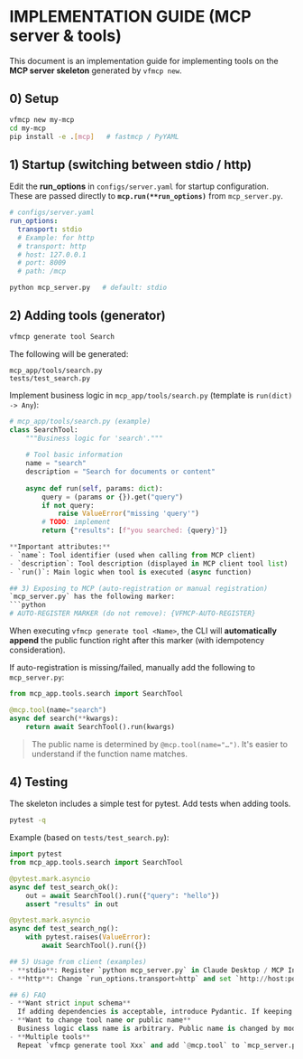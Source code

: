 # IMPLEMENTATION GUIDE (MCP server & tools)

This document is an implementation guide for implementing tools on the **MCP server skeleton** generated by `vfmcp new`.

## 0) Setup
```bash
vfmcp new my-mcp
cd my-mcp
pip install -e .[mcp]   # fastmcp / PyYAML
```

## 1) Startup (switching between stdio / http)
Edit the **run_options** in `configs/server.yaml` for startup configuration.
These are passed directly to **`mcp.run(**run_options)`** from `mcp_server.py`.

```yaml
# configs/server.yaml
run_options:
  transport: stdio
  # Example: for http
  # transport: http
  # host: 127.0.0.1
  # port: 8009
  # path: /mcp
```

```bash
python mcp_server.py   # default: stdio
```

## 2) Adding tools (generator)
```bash
vfmcp generate tool Search
```

The following will be generated:
```
mcp_app/tools/search.py
tests/test_search.py
```

Implement business logic in `mcp_app/tools/search.py` (template is `run(dict) -> Any`):

```python
# mcp_app/tools/search.py (example)
class SearchTool:
    """Business logic for 'search'."""
    
    # Tool basic information
    name = "search"
    description = "Search for documents or content"
    
    async def run(self, params: dict):
        query = (params or {}).get("query")
        if not query:
            raise ValueError("missing 'query'")
        # TODO: implement
        return {"results": [f"you searched: {query}"]}

**Important attributes:**
- `name`: Tool identifier (used when calling from MCP client)
- `description`: Tool description (displayed in MCP client tool list)
- `run()`: Main logic when tool is executed (async function)

## 3) Exposing to MCP (auto-registration or manual registration)
`mcp_server.py` has the following marker:
```python
# AUTO-REGISTER MARKER (do not remove): {VFMCP-AUTO-REGISTER}
```

When executing `vfmcp generate tool <Name>`, the CLI will **automatically append** the public function
right after this marker (with idempotency consideration).

If auto-registration is missing/failed, manually add the following to `mcp_server.py`:

```python
from mcp_app.tools.search import SearchTool

@mcp.tool(name="search")
async def search(**kwargs):
    return await SearchTool().run(kwargs)
```

> The public name is determined by `@mcp.tool(name="…")`. It's easier to understand if the function name matches.

## 4) Testing
The skeleton includes a simple test for pytest. Add tests when adding tools.

```bash
pytest -q
```

Example (based on `tests/test_search.py`):
```python
import pytest
from mcp_app.tools.search import SearchTool

@pytest.mark.asyncio
async def test_search_ok():
    out = await SearchTool().run({"query": "hello"})
    assert "results" in out

@pytest.mark.asyncio
async def test_search_ng():
    with pytest.raises(ValueError):
        await SearchTool().run({})

## 5) Usage from client (examples)
- **stdio**: Register `python mcp_server.py` in Claude Desktop / MCP Inspector "startup command"
- **http**: Change `run_options.transport=http` and set `http://host:port/path` in MCP client remote connection

## 6) FAQ
- **Want strict input schema**  
  If adding dependencies is acceptable, introduce Pydantic. If keeping minimal configuration, manual validation at the beginning of `run()` is also OK.
- **Want to change tool name or public name**  
  Business logic class name is arbitrary. Public name is changed by modifying `@mcp.tool(name="...")`.
- **Multiple tools**  
  Repeat `vfmcp generate tool Xxx` and add `@mcp.tool` to `mcp_server.py` (automatically appended if auto-registration is enabled).
